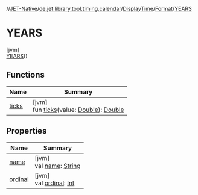 //[JET-Native](../../../../../index.md)/[de.jet.library.tool.timing.calendar](../../../index.md)/[DisplayTime](../../index.md)/[Format](../index.md)/[YEARS](index.md)

# YEARS

[jvm]\
[YEARS](index.md)()

## Functions

| Name | Summary |
|---|---|
| [ticks](../ticks.md) | [jvm]<br>fun [ticks](../ticks.md)(value: [Double](https://kotlinlang.org/api/latest/jvm/stdlib/kotlin/-double/index.html)): [Double](https://kotlinlang.org/api/latest/jvm/stdlib/kotlin/-double/index.html) |

## Properties

| Name | Summary |
|---|---|
| [name](../-t-i-c-k-s/index.md#-372974862%2FProperties%2F-1617893574) | [jvm]<br>val [name](../-t-i-c-k-s/index.md#-372974862%2FProperties%2F-1617893574): [String](https://kotlinlang.org/api/latest/jvm/stdlib/kotlin/-string/index.html) |
| [ordinal](../-t-i-c-k-s/index.md#-739389684%2FProperties%2F-1617893574) | [jvm]<br>val [ordinal](../-t-i-c-k-s/index.md#-739389684%2FProperties%2F-1617893574): [Int](https://kotlinlang.org/api/latest/jvm/stdlib/kotlin/-int/index.html) |
